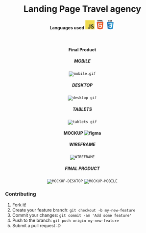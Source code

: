 <div align="center">
  <h1>Landing Page Travel agency</h1>
  
  <h4>Languages used <img height="30" src="https://raw.githubusercontent.com/github/explore/80688e429a7d4ef2fca1e82350fe8e3517d3494d/topics/javascript/javascript.png">
<img height="30" src="https://raw.githubusercontent.com/github/explore/5c058a388828bb5fde0bcafd4bc867b5bb3f26f3/topics/html/html.png">
<img height="30" src="https://raw.githubusercontent.com/github/explore/5c058a388828bb5fde0bcafd4bc867b5bb3f26f3/topics/css/css.png"></h4>
  <br>
  <h4>Final Product</h4>
  <h5>MOBILE</h5>
  <code><img height="600" src="#" alt="mobile.gif"></code>  
  <h5>DESKTOP</h5>
  <code><img src="desktop.gif" alt="desktop gif"></code>
  <h5>TABLETS</h5>
  <code><img height="600" src="TABLET.gif" alt="tablets gif"></code>  
 <br>
  <h4>MOCKUP <img height="20" src="https://www.vectorlogo.zone/logos/figma/figma-icon.svg" alt="figma"></h4> 
  <h5>WIREFRAME</h5>
  <code><img height="600" src="wireframe.jpg" alt="WIREFRAME"></code>  
  <h5>FINAL PRODUCT</h5>
  <code><img height="600" src="mockup-travel-agençy.jpg" alt="MOCKUP-DESKTOP"></code>  
  <code><img height="600" src="mk-mobile-2.jpg" alt="MOCKUP-MOBILE"></code>   
  
</div>

### Contributing
1. Fork it!
2. Create your feature branch: `git checkout -b my-new-feature`
3. Commit your changes: `git commit -am 'Add some feature'`
4. Push to the branch: `git push origin my-new-feature`
5. Submit a pull request :D



